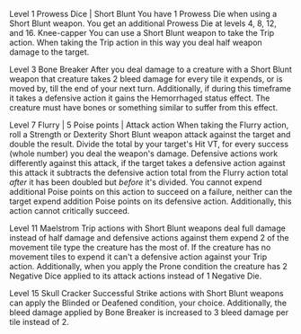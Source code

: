 Level 1
Prowess Dice | Short Blunt
	You have 1 Prowess Die when using a Short Blunt weapon. You get an additional Prowess Die at levels 4, 8, 12, and 16.
Knee-capper
	You can use a Short Blunt weapon to take the Trip action. When taking the Trip action in this way you deal half weapon damage to the target.

Level 3
Bone Breaker
	After you deal damage to a creature with a Short Blunt weapon that creature takes 2 bleed damage for every tile it expends, or is moved by, till the end of your next turn. Additionally, if during this timeframe it takes a defensive action it gains the Hemorrhaged status effect. The creature must have bones or something similar to suffer from this effect.

Level 7
Flurry | 5 Poise points | Attack action
	When taking the Flurry action, roll a Strength or Dexterity Short Blunt weapon attack against the target and double the result. Divide the total by your target's Hit VT, for every success (whole number) you deal the weapon's damage. Defensive actions work differently against this attack, if the target takes a defensive action against this attack it subtracts the defensive action total from the Flurry action total *after* it has been doubled but *before* it's divided. You cannot expend additional Poise points on this action to succeed on a failure, neither can the target expend addition Poise points on its defensive action. Additionally, this action cannot critically succeed.

Level 11
Maelstrom
	Trip actions with Short Blunt weapons deal full damage instead of half damage and defensive actions against them expend 2 of the movement tile type the creature has the most of. If the creature has no movement tiles to expend it can't a defensive action against your Trip action. Additionally, when you apply the Prone condition the creature has 2 Negative Dice applied to its attack actions instead of 1 Negative Die.

Level 15
Skull Cracker
	Successful Strike actions with Short Blunt weapons can apply the Blinded or Deafened condition, your choice. Additionally, the bleed damage applied by Bone Breaker is increased to 3 bleed damage per tile instead of 2.